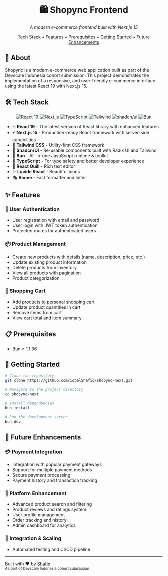 <div align="center">
  <h1>🛍️ Shopync Frontend</h1>
  <p><i>A modern e-commerce frontend built with Next.js 15</i></p>

  <p>
    <a href="#tech-stack">Tech Stack</a> •
    <a href="#features">Features</a> •
    <a href="#prerequisites">Prerequisites</a> •
    <a href="#getting-started">Getting Started</a> •
    <a href="#future-enhancements">Future Enhancements</a>
  </p>
</div>

<div id="about">
  <h2>📝 About</h2>
  <p>
    Shopync is a modern e-commerce web application built as part of the Devscale Indonesia cohort submission. This project demonstrates the implementation of a responsive, and user-friendly e-commerce interface using the latest React 19 with Next.js 15.
  </p>
</div>

<div id="tech-stack">
  <h2>🛠️ Tech Stack</h2>
  <p align="center">
    <img src="https://img.shields.io/badge/React-19.0.0-61DAFB?style=for-the-badge&logo=react&logoColor=white" alt="React 19" />
    <img src="https://img.shields.io/badge/Next.js%2015-black?style=for-the-badge&logo=next.js&logoColor=white" alt="Next.js"/>
    <img src="https://img.shields.io/badge/TypeScript-007ACC?style=for-the-badge&logo=typescript&logoColor=white" alt="TypeScript"/>
    <img src="https://img.shields.io/badge/Tailwind%20CSS-38B2AC?style=for-the-badge&logo=tailwind-css&logoColor=white" alt="Tailwind"/>
    <img src="https://img.shields.io/badge/shadcn%2Fui-000000?style=for-the-badge&logo=shadcnui&logoColor=white" alt="shadcn/ui"/>
    <img src="https://img.shields.io/badge/Bun-000000?style=for-the-badge&logo=bun&logoColor=white" alt="Bun"/>
  </p>

  <ul>
    <li>🔥 <strong>React 19</strong> - The latest version of React library with enhanced features</li>
    <li>⚡ <strong>Next.js 15</strong> - Production-ready React framework with server-side capabilities</li>
    <li>🎨 <strong>Tailwind CSS</strong> - Utility-first CSS framework</li>
    <li>🎯 <strong>Shadcn/UI</strong> - Re-usable components built with Radix UI and Tailwind</li>
    <li>🚀 <strong>Bun</strong> - All-in-one JavaScript runtime & toolkit</li>
    <li>📘 <strong>TypeScript</strong> - For type safety and better developer experience</li>
    <li>📝 <strong>React Quill</strong> - Rich text editor</li>
    <li>✨ <strong>Lucide React</strong> - Beautiful icons</li>
    <li>🎭 <strong>Biome</strong> - Fast formatter and linter</li>
  </ul>
</div>

<div id="features">
  <h2>✨ Features</h2>
  
  <h3>🔐 User Authentication</h3>
  <ul>
    <li>User registration with email and password</li>
    <li>User login with JWT token authentication</li>
    <li>Protected routes for authenticated users</li>
  </ul>

  <h3>📦 Product Management</h3>
  <ul>
    <li>Create new products with details (name, description, price, etc.)</li>
    <li>Update existing product information</li>
    <li>Delete products from inventory</li>
    <li>View all products with pagination</li>
    <li>Product categorization</li>
  </ul>

  <h3>🛒 Shopping Cart</h3>
  <ul>
    <li>Add products to personal shopping cart</li>
    <li>Update product quantities in cart</li>
    <li>Remove items from cart</li>
    <li>View cart total and item summary</li>
  </ul>
</div>

<div id="prerequisites">
  <h2>📋 Prerequisites</h2>
  <ul>
    <li>Bun ≥ 1.1.36</li>
  </ul>
</div>

<div id="getting-started">
  <h2>🚀 Getting Started</h2>

  ```bash
  # Clone the repository
  git clone https://github.com/iqbalShafiq/shopync-next.git

  # Navigate to the project directory
  cd shopync-next

  # Install dependencies
  bun install

  # Run the development server
  bun dev
  ```
</div>

<div id="future-enhancements">
  <h2>🔮 Future Enhancements</h2>
  
  <h3>💳 Payment Integration</h3>
  <ul>
    <li>Integration with popular payment gateways</li>
    <li>Support for multiple payment methods</li>
    <li>Secure payment processing</li>
    <li>Payment history and transaction tracking</li>
  </ul>

  <h3>🚀 Platform Enhancement</h3>
  <ul>
    <li>Advanced product search and filtering</li>
    <li>Product reviews and ratings system</li>
    <li>User profile management</li>
    <li>Order tracking and history</li>
    <li>Admin dashboard for analytics</li>
  </ul>

  <h3>📱 Integration & Scaling</h3>
  <ul>
    <li>Automated testing and CI/CD pipeline</li>
  </ul>
</div>

<div id="footer">
  <hr>

  <p align="left">
    Built with ❤️ by <a href="https://github.com/iqbalShafiq">Shafiq</a>
    <br>
    <sub>As part of Devscale Indonesia cohort submission</sub>
  </p>
</div>
